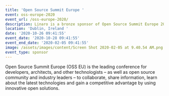 ```yaml
---
title: 'Open Source Summit Europe '
event: oss-europe-2020
event_url: /oss-europe-2020/
description: Linaro is a bronze sponsor of Open Source Summit Europe 2020
location: 'Dublin, Ireland '
date: '2020-10-26 09:41:55'
event_date: '2020-10-28 09:41:55'
event_end_date: '2020-02-05 09:41:55'
image: /assets/images/content/Screen Shot 2020-02-05 at 9.40.54 AM.png
event_type: sponsor
---
```

Open Source Summit Europe (OSS EU) is the leading conference for developers, architects, and other technologists – as well as open source community and industry leaders – to collaborate, share information, learn about the latest technologies and gain a competitive advantage by using innovative open solutions.
